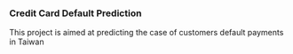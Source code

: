 ### Credit Card Default Prediction 
This project is aimed at predicting the case of customers default payments in Taiwan
